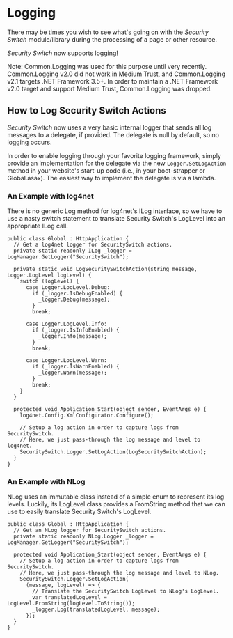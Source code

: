 # Logging #

There may be times you wish to see what's going on with the _Security Switch_ module/library during the processing of a page or other resource.

_Security Switch_ now supports logging!

Note: Common.Logging was used for this purpose until very recently. Common.Logging v2.0 did not work in Medium Trust, and Common.Logging v2.1 targets .NET Framework 3.5+. In order to maintain a .NET Framework v2.0 target and support Medium Trust, Common.Logging was dropped.

## How to Log Security Switch Actions ##
_Security Switch_ now uses a very basic internal logger that sends all log messages to a delegate, if provided. The delegate is null by default, so no logging occurs.

In order to enable logging through your favorite logging framework, simply provide an implementation for the delegate via the new `Logger.SetLogAction` method in your website's start-up code (i.e., in your boot-strapper or Global.asax). The easiest way to implement the delegate is via a lambda.

### An Example with log4net ###
There is no generic Log method for log4net's ILog interface, so we have to use a nasty switch statement to translate Security Switch's LogLevel into an appropriate ILog call.

```
public class Global : HttpApplication {
  // Get a log4net logger for SecuritySwitch actions.
  private static readonly ILog _logger = LogManager.GetLogger("SecuritySwitch");
  
  private static void LogSecuritySwitchAction(string message, Logger.LogLevel logLevel) {
    switch (logLevel) {
      case Logger.LogLevel.Debug:
        if (_logger.IsDebugEnabled) {
          _logger.Debug(message);
        }
        break;
        
      case Logger.LogLevel.Info:
        if (_logger.IsInfoEnabled) {
          _logger.Info(message);
        }
        break;
        
      case Logger.LogLevel.Warn:
        if (_logger.IsWarnEnabled) {
          _logger.Warn(message);
        }
        break;
    }
  }

  protected void Application_Start(object sender, EventArgs e) {
    log4net.Config.XmlConfigurator.Configure();

    // Setup a log action in order to capture logs from SecuritySwitch.
    // Here, we just pass-through the log message and level to log4net.
    SecuritySwitch.Logger.SetLogAction(LogSecuritySwitchAction);
  }
}
```

### An Example with NLog ###
NLog uses an immutable class instead of a simple enum to represent its log levels. Luckily, its LogLevel class provides a FromString method that we can use to easily translate Security Switch's LogLevel.

```
public class Global : HttpApplication {
  // Get an NLog logger for SecuritySwitch actions.
  private static readonly NLog.Logger _logger = LogManager.GetLogger("SecuritySwitch");

  protected void Application_Start(object sender, EventArgs e) {
    // Setup a log action in order to capture logs from SecuritySwitch.
    // Here, we just pass-through the log message and level to NLog.
    SecuritySwitch.Logger.SetLogAction(
      (message, logLevel) => {
        // Translate the SecuritySwitch LogLevel to NLog's LogLevel.
        var translatedLogLevel = LogLevel.FromString(logLevel.ToString());
        _logger.Log(translatedLogLevel, message);
      });
  }
}
```